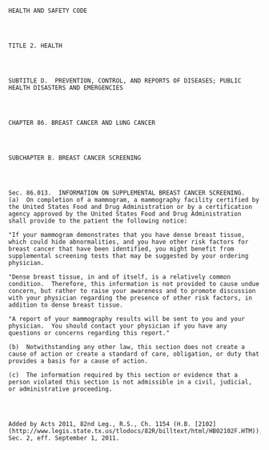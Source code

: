 ﻿
    
    
    	
    					
    
    
    HEALTH AND SAFETY CODE
    
      
    
    
    TITLE 2. HEALTH
    
      
    
    
    SUBTITLE D.  PREVENTION, CONTROL, AND REPORTS OF DISEASES; PUBLIC HEALTH DISASTERS AND EMERGENCIES
    
      
    
    
    CHAPTER 86. BREAST CANCER AND LUNG CANCER
    
      
    
    
    SUBCHAPTER B. BREAST CANCER SCREENING
    
      
    
    
    Sec. 86.013.  INFORMATION ON SUPPLEMENTAL BREAST CANCER SCREENING.  (a)  On completion of a mammogram, a mammography facility certified by the United States Food and Drug Administration or by a certification agency approved by the United States Food and Drug Administration shall provide to the patient the following notice:
    
    "If your mammogram demonstrates that you have dense breast tissue, which could hide abnormalities, and you have other risk factors for breast cancer that have been identified, you might benefit from supplemental screening tests that may be suggested by your ordering physician.
    
    "Dense breast tissue, in and of itself, is a relatively common condition.  Therefore, this information is not provided to cause undue concern, but rather to raise your awareness and to promote discussion with your physician regarding the presence of other risk factors, in addition to dense breast tissue.
    
    "A report of your mammography results will be sent to you and your physician.  You should contact your physician if you have any questions or concerns regarding this report."
    
    (b)  Notwithstanding any other law, this section does not create a cause of action or create a standard of care, obligation, or duty that provides a basis for a cause of action.
    
    (c)  The information required by this section or evidence that a person violated this section is not admissible in a civil, judicial, or administrative proceeding.
    
    
    
    
    Added by Acts 2011, 82nd Leg., R.S., Ch. 1154 (H.B. [2102](http://www.legis.state.tx.us/tlodocs/82R/billtext/html/HB02102F.HTM)), Sec. 2, eff. September 1, 2011.
    
    
    
    
    				
